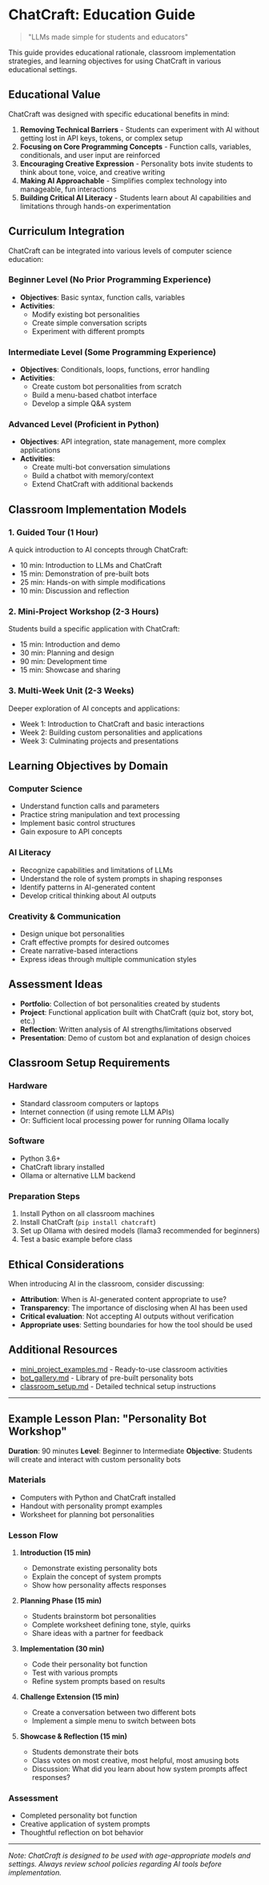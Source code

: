 # ChatCraft: Education Guide

> "LLMs made simple for students and educators"

This guide provides educational rationale, classroom implementation strategies, and learning objectives for using ChatCraft in various educational settings.

## Educational Value

ChatCraft was designed with specific educational benefits in mind:

1. **Removing Technical Barriers** - Students can experiment with AI without getting lost in API keys, tokens, or complex setup
2. **Focusing on Core Programming Concepts** - Function calls, variables, conditionals, and user input are reinforced
3. **Encouraging Creative Expression** - Personality bots invite students to think about tone, voice, and creative writing
4. **Making AI Approachable** - Simplifies complex technology into manageable, fun interactions
5. **Building Critical AI Literacy** - Students learn about AI capabilities and limitations through hands-on experimentation

## Curriculum Integration

ChatCraft can be integrated into various levels of computer science education:

### Beginner Level (No Prior Programming Experience)
- **Objectives**: Basic syntax, function calls, variables
- **Activities**: 
  - Modify existing bot personalities
  - Create simple conversation scripts
  - Experiment with different prompts

### Intermediate Level (Some Programming Experience)
- **Objectives**: Conditionals, loops, functions, error handling
- **Activities**: 
  - Create custom bot personalities from scratch
  - Build a menu-based chatbot interface
  - Develop a simple Q&A system

### Advanced Level (Proficient in Python)
- **Objectives**: API integration, state management, more complex applications
- **Activities**: 
  - Create multi-bot conversation simulations
  - Build a chatbot with memory/context
  - Extend ChatCraft with additional backends

## Classroom Implementation Models

### 1. Guided Tour (1 Hour)
A quick introduction to AI concepts through ChatCraft:
- 10 min: Introduction to LLMs and ChatCraft
- 15 min: Demonstration of pre-built bots
- 25 min: Hands-on with simple modifications
- 10 min: Discussion and reflection

### 2. Mini-Project Workshop (2-3 Hours)
Students build a specific application with ChatCraft:
- 15 min: Introduction and demo
- 30 min: Planning and design
- 90 min: Development time
- 15 min: Showcase and sharing

### 3. Multi-Week Unit (2-3 Weeks)
Deeper exploration of AI concepts and applications:
- Week 1: Introduction to ChatCraft and basic interactions
- Week 2: Building custom personalities and applications
- Week 3: Culminating projects and presentations

## Learning Objectives by Domain

### Computer Science
- Understand function calls and parameters
- Practice string manipulation and text processing
- Implement basic control structures
- Gain exposure to API concepts

### AI Literacy
- Recognize capabilities and limitations of LLMs
- Understand the role of system prompts in shaping responses
- Identify patterns in AI-generated content
- Develop critical thinking about AI outputs

### Creativity & Communication
- Design unique bot personalities
- Craft effective prompts for desired outcomes
- Create narrative-based interactions
- Express ideas through multiple communication styles

## Assessment Ideas

- **Portfolio**: Collection of bot personalities created by students
- **Project**: Functional application built with ChatCraft (quiz bot, story bot, etc.)
- **Reflection**: Written analysis of AI strengths/limitations observed
- **Presentation**: Demo of custom bot and explanation of design choices

## Classroom Setup Requirements

### Hardware
- Standard classroom computers or laptops
- Internet connection (if using remote LLM APIs)
- Or: Sufficient local processing power for running Ollama locally

### Software
- Python 3.6+
- ChatCraft library installed
- Ollama or alternative LLM backend

### Preparation Steps
1. Install Python on all classroom machines
2. Install ChatCraft (`pip install chatcraft`)
3. Set up Ollama with desired models (llama3 recommended for beginners)
4. Test a basic example before class

## Ethical Considerations

When introducing AI in the classroom, consider discussing:

- **Attribution**: When is AI-generated content appropriate to use?
- **Transparency**: The importance of disclosing when AI has been used
- **Critical evaluation**: Not accepting AI outputs without verification
- **Appropriate uses**: Setting boundaries for how the tool should be used

## Additional Resources

- [mini_project_examples.md](mini-project-examples.md) - Ready-to-use classroom activities
- [bot_gallery.md](bot-gallery.md) - Library of pre-built personality bots
- [classroom_setup.md](classroom-setup.md) - Detailed technical setup instructions

---

## Example Lesson Plan: "Personality Bot Workshop"

**Duration**: 90 minutes
**Level**: Beginner to Intermediate
**Objective**: Students will create and interact with custom personality bots

### Materials
- Computers with Python and ChatCraft installed
- Handout with personality prompt examples
- Worksheet for planning bot personalities

### Lesson Flow

1. **Introduction (15 min)**
   - Demonstrate existing personality bots
   - Explain the concept of system prompts
   - Show how personality affects responses

2. **Planning Phase (15 min)**
   - Students brainstorm bot personalities
   - Complete worksheet defining tone, style, quirks
   - Share ideas with a partner for feedback

3. **Implementation (30 min)**
   - Code their personality bot function
   - Test with various prompts
   - Refine system prompts based on results

4. **Challenge Extension (15 min)**
   - Create a conversation between two different bots
   - Implement a simple menu to switch between bots

5. **Showcase & Reflection (15 min)**
   - Students demonstrate their bots
   - Class votes on most creative, most helpful, most amusing bots
   - Discussion: What did you learn about how system prompts affect responses?

### Assessment
- Completed personality bot function
- Creative application of system prompts
- Thoughtful reflection on bot behavior

---

*Note: ChatCraft is designed to be used with age-appropriate models and settings. Always review school policies regarding AI tools before implementation.*